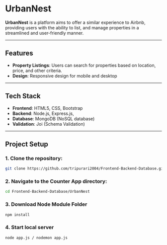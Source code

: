 # UrbanNest

**UrbanNest** is a platform aims to offer a similar experience to Airbnb, providing users with the ability to list, and manage properties in a streamlined and user-friendly manner. 

---

## Features

- **Property Listings**: Users can search for properties based on location, price, and other criteria.
- **Design**: Responsive design for mobile and desktop
---

## Tech Stack

- **Frontend**: HTML5, CSS, Bootstrap
- **Backend**: Node.js, Express.js,
- **Database**: MongoDB (NoSQL database)
- **Validation**: Joi (Schema Validation)

---

## Project Setup

### 1. Clone the repository:

```bash
git clone https://github.com/tripurari2004/Frontend-Backend-Database.git
```

### 2. Navigate to the Counter App directory:
```bash
cd Frontend-Backend-Database/UrbanNest
```

### 3. Download Node Module Folder
```bash
npm install
```

### 4. Start local server
```bash
node app.js / nodemon app.js

